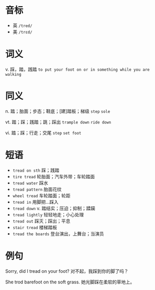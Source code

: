 # 音标

- 英 `/tred/`
- 美 `/trɛd/`

# 词义

v. 踩，踏，践踏
`to put your foot on or in something while you are walking`

# 同义

n. 踏；胎面；步态；鞋底；[建]踏板；梯级
`step` `sole`

vt. 踏；踩；践踏；跳；踩出
`trample down` `ride down`

vi. 踏；踩；行走；交尾
`step` `set foot`

# 短语

- `tread on sth` 踩；践踏
- `tire tread` 轮胎面；汽车外带；车轮踏面
- `tread water` 踩水
- `tread pattern` 胎面花纹
- `wheel tread` 车轮踏面；轮距
- `tread in` 用脚把…踩入
- `tread down` v. 踏结实；压迫；抑制；蹂躏
- `tread lightly` 轻轻地走；小心处理
- `tread out` 踩灭；踩出；平息
- `stair tread` 楼梯踏板
- `tread the boards` 登台演出，上舞台；当演员

# 例句

Sorry, did I tread on your foot?
对不起，我踩到你的脚了吗？

She trod barefoot on the soft grass.
她光脚踩在柔软的草地上。


